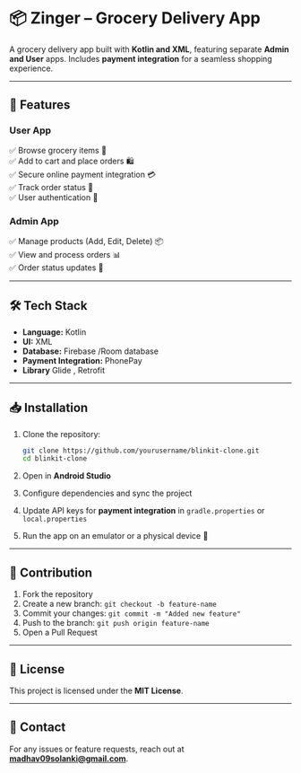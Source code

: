# 📦 Zinger – Grocery Delivery App  

A grocery delivery app built with **Kotlin and XML**, featuring separate **Admin and User** apps. Includes **payment integration** for a seamless shopping experience.

---

## 🚀 Features  

### User App  
✅ Browse grocery items 🛒  
✅ Add to cart and place orders 🛍️  
✅ Secure online payment integration 💳  
✅ Track order status 📍  
✅ User authentication 🔐  

### Admin App  
✅ Manage products (Add, Edit, Delete) 📦  
✅ View and process orders 📊  
✅ Order status updates 🔄  

---

## 🛠️ Tech Stack  

- **Language:** Kotlin  
- **UI:** XML  
- **Database:** Firebase /Room database  
- **Payment Integration:** PhonePay
- **Library** Glide , Retrofit 

---

## 📥 Installation  

1. Clone the repository:  
   ```bash
   git clone https://github.com/yourusername/blinkit-clone.git
   cd blinkit-clone
   ```

2. Open in **Android Studio**  

3. Configure dependencies and sync the project  

4. Update API keys for **payment integration** in `gradle.properties` or `local.properties`  

5. Run the app on an emulator or a physical device 📱

---

## 🤝 Contribution  

1. Fork the repository  
2. Create a new branch: `git checkout -b feature-name`  
3. Commit your changes: `git commit -m "Added new feature"`  
4. Push to the branch: `git push origin feature-name`  
5. Open a Pull Request  

---

## 📜 License  

This project is licensed under the **MIT License**.  

---

## 📧 Contact  

For any issues or feature requests, reach out at **madhav09solanki@gmail.com**.  

